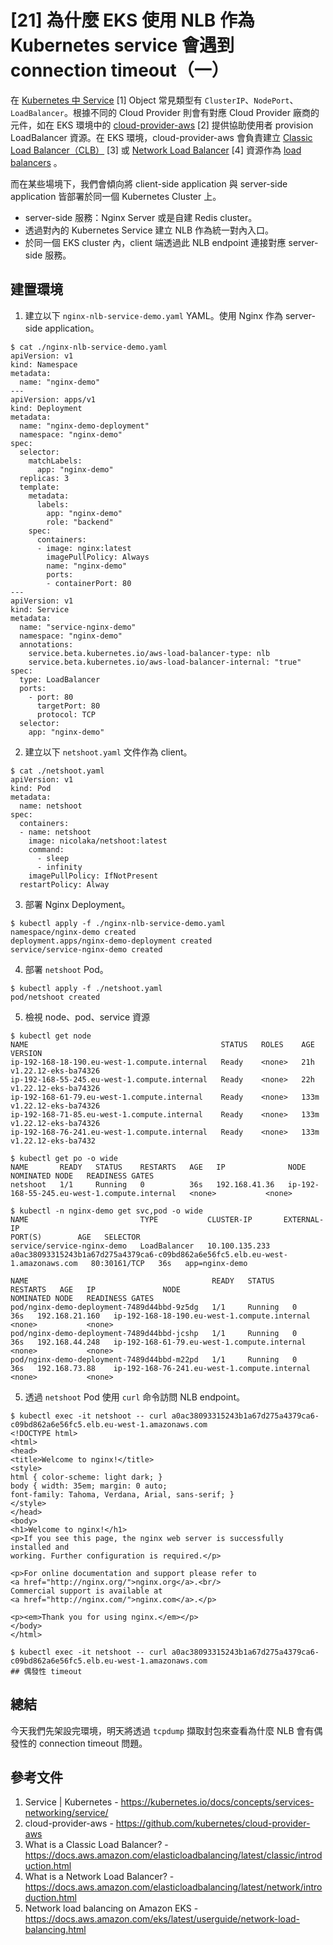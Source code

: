 # [21] 為什麼 EKS 使用 NLB 作為 Kubernetes service 會遇到 connection timeout（一）

在 [Kubernetes 中 Service](https://kubernetes.io/docs/concepts/services-networking/service/) [1] Object 常見類型有 `ClusterIP`、`NodePort`、`LoadBalancer`。根據不同的 Cloud Provider 則會有對應 Cloud Provider 廠商的元件，如在 EKS 環境中的 [cloud-provider-aws](https://github.com/kubernetes/cloud-provider-aws) [2] 提供協助使用者 provision LoadBalancer 資源。在 EKS 環境，cloud-provider-aws 會負責建立 [Classic Load Balancer（CLB）](https://docs.aws.amazon.com/elasticloadbalancing/latest/classic/introduction.html) [3] 或 [Network Load Balancer](https://docs.aws.amazon.com/elasticloadbalancing/latest/network/introduction.html) [4] 資源作為 [load balancers]([5]) 。

而在某些場境下，我們會傾向將 client-side application 與 server-side application 皆部署於同一個 Kubernetes Cluster 上。

- server-side 服務：Nginx Server 或是自建 Redis cluster。
- 透過對內的 Kubernetes Service 建立 NLB 作為統一對內入口。
- 於同一個 EKS cluster 內，client 端透過此 NLB endpoint 連接對應 server-side 服務。

## 建置環境

1. 建立以下 `nginx-nlb-service-demo.yaml` YAML。使用 Nginx 作為 server-side application。

```
$ cat ./nginx-nlb-service-demo.yaml
apiVersion: v1
kind: Namespace
metadata:
  name: "nginx-demo"
---
apiVersion: apps/v1
kind: Deployment
metadata:
  name: "nginx-demo-deployment"
  namespace: "nginx-demo"
spec:
  selector:
    matchLabels:
      app: "nginx-demo"
  replicas: 3
  template:
    metadata:
      labels:
        app: "nginx-demo"
        role: "backend"
    spec:
      containers:
      - image: nginx:latest
        imagePullPolicy: Always
        name: "nginx-demo"
        ports:
        - containerPort: 80
---
apiVersion: v1
kind: Service
metadata:
  name: "service-nginx-demo"
  namespace: "nginx-demo"
  annotations:
    service.beta.kubernetes.io/aws-load-balancer-type: nlb
    service.beta.kubernetes.io/aws-load-balancer-internal: "true"
spec:
  type: LoadBalancer
  ports:
    - port: 80
      targetPort: 80
      protocol: TCP
  selector:
    app: "nginx-demo"

```

2. 建立以下 `netshoot.yaml` 文件作為 client。

```
$ cat ./netshoot.yaml
apiVersion: v1
kind: Pod
metadata:
  name: netshoot
spec:
  containers:
  - name: netshoot
    image: nicolaka/netshoot:latest
    command:
      - sleep
      - infinity
    imagePullPolicy: IfNotPresent
  restartPolicy: Alway
```

3. 部署 Nginx Deployment。

```
$ kubectl apply -f ./nginx-nlb-service-demo.yaml
namespace/nginx-demo created
deployment.apps/nginx-demo-deployment created
service/service-nginx-demo created
```

4. 部署 `netshoot` Pod。

```
$ kubectl apply -f ./netshoot.yaml
pod/netshoot created
```

5. 檢視 node、pod、service 資源

```
$ kubectl get node
NAME                                           STATUS   ROLES    AGE    VERSION
ip-192-168-18-190.eu-west-1.compute.internal   Ready    <none>   21h    v1.22.12-eks-ba74326
ip-192-168-55-245.eu-west-1.compute.internal   Ready    <none>   22h    v1.22.12-eks-ba74326
ip-192-168-61-79.eu-west-1.compute.internal    Ready    <none>   133m   v1.22.12-eks-ba74326
ip-192-168-71-85.eu-west-1.compute.internal    Ready    <none>   133m   v1.22.12-eks-ba74326
ip-192-168-76-241.eu-west-1.compute.internal   Ready    <none>   133m   v1.22.12-eks-ba7432
```

```
$ kubectl get po -o wide
NAME       READY   STATUS    RESTARTS   AGE   IP              NODE                                           NOMINATED NODE   READINESS GATES
netshoot   1/1     Running   0          36s   192.168.41.36   ip-192-168-55-245.eu-west-1.compute.internal   <none>           <none>

$ kubectl -n nginx-demo get svc,pod -o wide
NAME                         TYPE           CLUSTER-IP       EXTERNAL-IP                                                                     PORT(S)        AGE   SELECTOR
service/service-nginx-demo   LoadBalancer   10.100.135.233   a0ac38093315243b1a67d275a4379ca6-c09bd862a6e56fc5.elb.eu-west-1.amazonaws.com   80:30161/TCP   36s   app=nginx-demo

NAME                                         READY   STATUS    RESTARTS   AGE   IP               NODE                                           NOMINATED NODE   READINESS GATES
pod/nginx-demo-deployment-7489d44bbd-9z5dg   1/1     Running   0          36s   192.168.21.160   ip-192-168-18-190.eu-west-1.compute.internal   <none>           <none>
pod/nginx-demo-deployment-7489d44bbd-jcshp   1/1     Running   0          36s   192.168.44.248   ip-192-168-61-79.eu-west-1.compute.internal    <none>           <none>
pod/nginx-demo-deployment-7489d44bbd-m22pd   1/1     Running   0          36s   192.168.73.88    ip-192-168-76-241.eu-west-1.compute.internal   <none>           <none>
```

5. 透過 `netshoot` Pod 使用 `curl` 命令訪問 NLB endpoint。

```
$ kubectl exec -it netshoot -- curl a0ac38093315243b1a67d275a4379ca6-c09bd862a6e56fc5.elb.eu-west-1.amazonaws.com
<!DOCTYPE html>
<html>
<head>
<title>Welcome to nginx!</title>
<style>
html { color-scheme: light dark; }
body { width: 35em; margin: 0 auto;
font-family: Tahoma, Verdana, Arial, sans-serif; }
</style>
</head>
<body>
<h1>Welcome to nginx!</h1>
<p>If you see this page, the nginx web server is successfully installed and
working. Further configuration is required.</p>

<p>For online documentation and support please refer to
<a href="http://nginx.org/">nginx.org</a>.<br/>
Commercial support is available at
<a href="http://nginx.com/">nginx.com</a>.</p>

<p><em>Thank you for using nginx.</em></p>
</body>
</html>

$ kubectl exec -it netshoot -- curl a0ac38093315243b1a67d275a4379ca6-c09bd862a6e56fc5.elb.eu-west-1.amazonaws.com
## 偶發性 timeout
```

## 總結

今天我們先架設完環境，明天將透過 `tcpdump` 擷取封包來查看為什麼 NLB 會有偶發性的 connection timeout 問題。

## 參考文件

1. Service | Kubernetes - https://kubernetes.io/docs/concepts/services-networking/service/
2. cloud-provider-aws - https://github.com/kubernetes/cloud-provider-aws
3. What is a Classic Load Balancer? - https://docs.aws.amazon.com/elasticloadbalancing/latest/classic/introduction.html
4. What is a Network Load Balancer? - https://docs.aws.amazon.com/elasticloadbalancing/latest/network/introduction.html
5. Network load balancing on Amazon EKS - https://docs.aws.amazon.com/eks/latest/userguide/network-load-balancing.html
